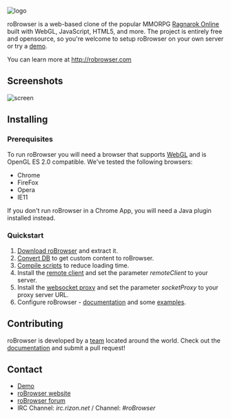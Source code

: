 ![logo](http://www.robrowser.com/logo.png)

roBrowser is a web-based clone of the popular MMORPG [Ragnarok Online](http://iro.ragnarokonline.com/) built with WebGL, JavaScript, HTML5, and more. The project is entirely free and opensource, so you're welcome to setup roBrowser on your own server or try a [demo](http://demo.robrowser.com/).

You can learn more at http://robrowser.com

## Screenshots
![screen](http://upload.robrowser.com/demo.jpg)


## Installing

### Prerequisites

To run roBrowser you will need a browser that supports [WebGL](http://www.chromeexperiments.com/webgl/) and is OpenGL ES 2.0 compatible. We've tested the following browsers:

* Chrome
* FireFox
* Opera
* IE11

If you don't run roBrowser in a Chrome App, you will need a Java plugin installed instead.

### Quickstart

1.  [Download roBrowser](https://github.com/vthibault/roBrowser/archive/master.zip) and extract it.
2.  [Convert DB](https://github.com/vthibault/roBrowser/tree/master/tools/converter/) to get custom content to roBrowser.
3.  [Compile scripts](https://github.com/vthibault/roBrowser/tree/master/tools/build/) to reduce loading time.
4.  Install the [remote client](https://github.com/vthibault/roBrowser/tree/master/client) and set the parameter *remoteClient* to your server.
5.  Install the [websocket proxy](https://github.com/herenow/wsProxy/blob/master/README.md) and set the parameter *socketProxy* to your proxy server URL.
6.  Configure roBrowser - [documentation](http://www.robrowser.com/getting-started#API) and some [examples](https://github.com/vthibault/roBrowser/tree/master/examples).

## Contributing

roBrowser is developed by a [team](https://github.com/vthibault/roBrowser/graphs/contributors) located around the world. Check out the [documentation](http://www.robrowser.com/getting-started#API) and submit a pull request!

## Contact

* [Demo](http://demo.robrowser.com/)
* [roBrowser website](http://www.robrowser.com/)
* [roBrowser forum](http://forum.robrowser.com/)
* IRC Channel: *irc.rizon.net* / Channel: *#roBrowser*